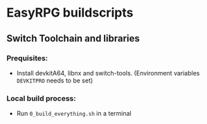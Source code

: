 # EasyRPG buildscripts

## Switch Toolchain and libraries

### Prequisites:

- Install devkitA64, libnx and switch-tools.
  (Environment variables `DEVKITPRO` needs to be set)

### Local build process:

- Run `0_build_everything.sh` in a terminal
